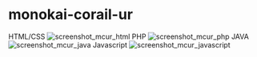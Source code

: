# monokai-corail-ur
HTML/CSS
![screenshot_mcur_html](https://user-images.githubusercontent.com/27980534/31412676-517c2c80-ae16-11e7-8355-75b9cb1d4830.png)
PHP
![screenshot_mcur_php](https://user-images.githubusercontent.com/27980534/31412691-5fdfc214-ae16-11e7-9874-7e0bb97df012.png)
JAVA
![screenshot_mcur_java](https://user-images.githubusercontent.com/27980534/31412696-66819976-ae16-11e7-98f3-6147a8dbe601.png)
Javascript
![screenshot_mcur_javascript](https://user-images.githubusercontent.com/27980534/31412708-6ead5248-ae16-11e7-8f7a-147619e492e0.png)
